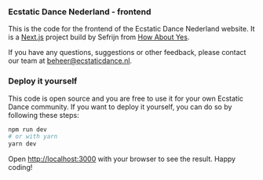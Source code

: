### Ecstatic Dance Nederland - frontend

This is the code for the frontend of the Ecstatic Dance Nederland website. It is a [Next.js](https://nextjs.org/) project build by Sefrijn from [How About Yes](https://howaboutyes.com).

If you have any questions, suggestions or other feedback, please contact our team at [beheer@ecstaticdance.nl](mailto:beheer@ecstaticdance.nl).

###  Deploy it yourself

This code is open source and you are free to use it for your own Ecstatic Dance community. If you want to deploy it yourself, you can do so by following these steps:

```bash
npm run dev
# or with yarn
yarn dev
```

Open [http://localhost:3000](http://localhost:3000) with your browser to see the result. Happy coding!